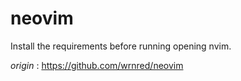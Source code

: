# neovim
Install the requirements before running opening nvim.

_origin_ : https://github.com/wrnred/neovim

